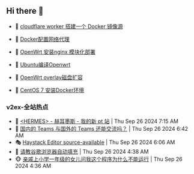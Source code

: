 ## Hi there 👋

<!--
**dkyg666/dkyg666** is a ✨ _special_ ✨ repository because its `README.md` (this file) appears on your GitHub profile.

Here are some ideas to get you started:

- 🔭 I’m currently working on ...
- 🌱 I’m currently learning ...
- 👯 I’m looking to collaborate on ...
- 🤔 I’m looking for help with ...
- 💬 Ask me about ...
- 📫 How to reach me: ...
- 😄 Pronouns: ...
- ⚡ Fun fact: ...
-->

<!-- BLOG-POST-LIST:START -->
- 🦩 [cloudflare worker 搭建一个 Docker 镜像源](http://blog.1996099.xyz/archives/cloudflare-worker-da-jian-yi-ge-docker-jing-xiang-zhan) 

- 🚦 [Docker配置网络代理](http://blog.1996099.xyz/archives/dockerpei-zhi-wang-luo-dai-li) 

- 🫶 [OpenWrt 安装nginx 模块化部署](http://blog.1996099.xyz/archives/openwrt-an-zhuang-nginx-mo-kuai-hua-bu-shu) 

- 🦄 [Ubuntu编译Openwrt](http://blog.1996099.xyz/archives/ubuntuzi-bian-yi-openwrt) 

- 🐻 [OpenWrt overlay磁盘扩容](http://blog.1996099.xyz/archives/openwrt-overlay) 

- 🤖 [CentOS 7 安装Docker环境](http://blog.1996099.xyz/archives/centos-docker) 
<!-- BLOG-POST-LIST:END -->

### v2ex-全站热点
<!-- v2ex:START -->
- 🥸 [&lt;HERMES&gt; - 赫耳墨斯 - 我的新 pt 站](https://www.v2ex.com/t/1076015#reply0) | Thu Sep 26 2024 7:15 AM
- 🤗 [国内的 Teams 与国外的 Teams 还能交流吗？](https://www.v2ex.com/t/1075999#reply5) | Thu Sep 26 2024 6:42 AM
- 🎭 [Haystack Editor source-available](https://www.v2ex.com/t/1075981#reply0) | Thu Sep 26 2024 6:06 AM
- 🥷 [请教谷歌浏览器自动填充](https://www.v2ex.com/t/1075961#reply1) | Thu Sep 26 2024 4:38 AM
- 🐵 [亲戚上小学一年级的女儿问我这个程序为什么不能运行](https://www.v2ex.com/t/1075959#reply41) | Thu Sep 26 2024 4:36 AM<!-- v2ex:END -->

